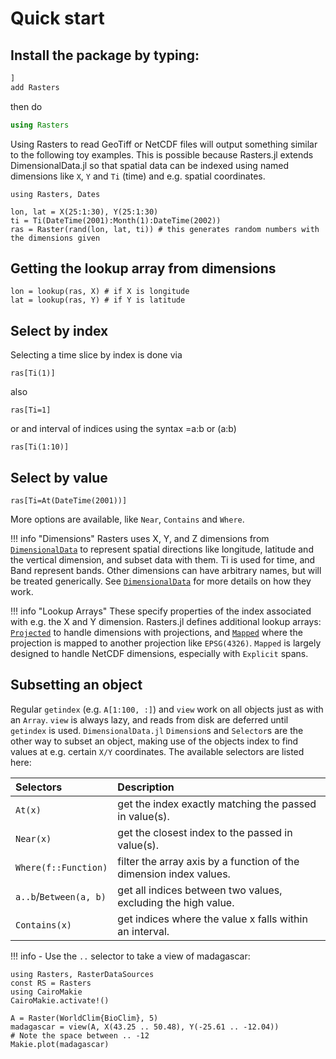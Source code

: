 # Quick start

## Install the package by typing:

````julia
] 
add Rasters
````

then do

````julia
using Rasters
````

Using Rasters to read GeoTiff or NetCDF files will output something similar to the following toy examples.
This is possible because Rasters.jl extends DimensionalData.jl so that spatial data can be indexed using
named dimensions like `X`, `Y` and `Ti` (time) and e.g. spatial coordinates.

````@example first_raster
using Rasters, Dates

lon, lat = X(25:1:30), Y(25:1:30)
ti = Ti(DateTime(2001):Month(1):DateTime(2002))
ras = Raster(rand(lon, lat, ti)) # this generates random numbers with the dimensions given
````

## Getting the lookup array from dimensions

````@example first_raster
lon = lookup(ras, X) # if X is longitude
lat = lookup(ras, Y) # if Y is latitude
````

## Select by index
Selecting a time slice by index is done via
````@example first_raster
ras[Ti(1)]
````
also

````@example first_raster
ras[Ti=1]
````

or and interval of indices using the syntax =a:b or (a:b)
````@example first_raster
ras[Ti(1:10)]
````
## Select by value

````@example first_raster
ras[Ti=At(DateTime(2001))]
````

More options are available, like `Near`, `Contains` and `Where`.

!!! info "Dimensions"
      Rasters uses X, Y, and Z dimensions from [`DimensionalData`](https://rafaqz.github.io/DimensionalData.jl/) to represent spatial directions like longitude,
      latitude and the vertical dimension, and subset data with them. Ti is used for time, and Band represent bands.
      Other dimensions can have arbitrary names, but will be treated generically.
      See [`DimensionalData`](https://rafaqz.github.io/DimensionalData.jl/) for more details on how they work.


!!! info "Lookup Arrays"
     These specify properties of the index associated with e.g. the X and Y
     dimension. Rasters.jl defines additional lookup arrays: [`Projected`](@ref) to handle
     dimensions with projections, and [`Mapped`](@ref) where the projection is mapped to
     another projection like `EPSG(4326)`. `Mapped` is largely designed to handle
     NetCDF dimensions, especially with `Explicit` spans.


## Subsetting an object

Regular `getindex` (e.g. `A[1:100, :]`) and `view` work on all objects just as
with an `Array`. `view` is always lazy, and reads from disk are deferred until
`getindex` is used. `DimensionalData.jl` `Dimension`s and `Selector`s are the other
way to subset an object, making use of the objects index to find values at 
e.g. certain `X/Y` coordinates. The available selectors are listed here:

| <div style="width:120px">Selectors</div> |              Description                                                           |
| :--------------------- | :----------------------------------------------------------------- |
| `At(x)`                | get the index exactly matching the passed in value(s).             |
| `Near(x)`              | get the closest index to the passed in value(s).                   |
| `Where(f::Function)`   | filter the array axis by a function of the dimension index values. |
| `a..b`/`Between(a, b)` | get all indices between two values, excluding the high value.      |
| `Contains(x)`          | get indices where the value x falls within an interval.            |

!!! info
      - Use the `..` selector to take a view of madagascar:

````@example first_raster
using Rasters, RasterDataSources
const RS = Rasters
using CairoMakie
CairoMakie.activate!()

A = Raster(WorldClim{BioClim}, 5)
madagascar = view(A, X(43.25 .. 50.48), Y(-25.61 .. -12.04)) 
# Note the space between .. -12
Makie.plot(madagascar)
````